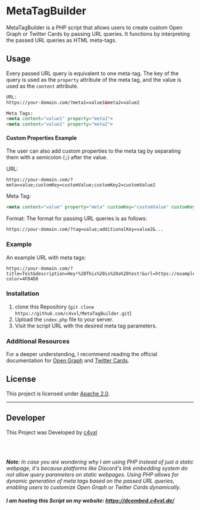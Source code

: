 # MetaTagBuilder

MetaTagBuilder is a PHP script that allows users to create custom Open Graph or Twitter Cards by passing URL queries. It functions by interpreting the passed URL queries as HTML meta-tags.

## Usage

Every passed URL query is equivalent to one meta-tag. The key of the query is used as the `property` attribute of the meta tag, and the value is used as the `content` attribute.



```html
URL:
https://your-domain.com/?meta1=value1&meta2=value2

Meta Tags:
<meta content="value1" property="meta1">
<meta content="value2" property="meta2">
```

#### Custom Properties Example
The user can also add custom properties to the meta tag by separating them with a semicolon (`;`) after the value.

URL:
```
https://your-domain.com/?meta=value;customKey=customValue;customKey2=customValue2
```
Meta Tag:
```html
<meta content="value" property="meta" customKey="customValue" customKey2="customValue2">
```

Format:
The format for passing URL queries is as follows:
```
https://your-domain.com/?tag=value;additionalKey=value2&...
```

### Example
An example URL with meta tags:
```
https://your-domain.com/?title=Test&description=Hey!%20This%20is%20a%20test!&url=https://example.com/&image=https://example.com/image.jpg&theme-color=4FD4D8
```

### Installation
1. clone this Repository (```git clone https://github.com/c4vxl/MetaTagBuilder.git```)
2. Upload the `index.php` file to your server.
3. Visit the script URL with the desired meta tag parameters.

### Additional Resources
For a deeper understanding, I recommend reading the official documentation for [Open Graph](https://ogp.me/) and [Twitter Cards](https://developer.x.com/en/docs/twitter-for-websites/cards/overview/markup).

## License

This project is licensed under [Apache 2.0](LICENSE).

---

## Developer
This Project was Developed by [c4vxl](https://c4vxl.de)

<br><br>

_**Note**: In case you are wondering why I am using PHP instead of just a static webpage, it's because platforms like Discord's link embedding system do not allow query parameters on static webpages. Using PHP allows for dynamic generation of meta tags based on the passed URL queries, enabling users to customize Open Graph or Twitter Cards dynamically._


##### I am hosting this Script on my website: https://dcembed.c4vxl.de/
